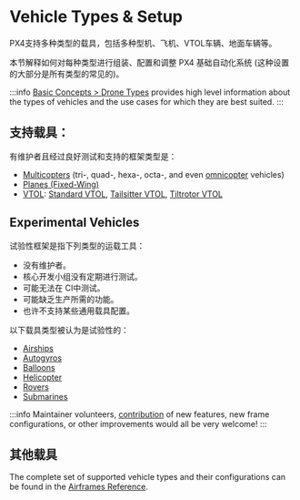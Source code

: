 # Vehicle Types & Setup

PX4支持多种类型的载具，包括多种型机、飞机、VTOL车辆、地面车辆等。

本节解释如何对每种类型进行组装、配置和调整 PX4 基础自动化系统 (这种设置的大部分是所有类型的常见的)。

:::info
[Basic Concepts > Drone Types](../getting_started/px4_basic_concepts.md#drone-types) provides high level information about the types of vehicles and the use cases for which they are best suited.
:::

## 支持载具：

有维护者且经过良好测试和支持的框架类型是：

- [Multicopters](../frames_multicopter/index.md) (tri-, quad-, hexa-, octa-, and even [omnicopter](../frames_multicopter/omnicopter.md) vehicles)
- [Planes (Fixed-Wing)](../frames_plane/index.md)
- [VTOL](../frames_vtol/index.md): [Standard VTOL](../frames_vtol/standardvtol.md), [Tailsitter VTOL](../frames_vtol/tailsitter.md), [Tiltrotor VTOL](../frames_vtol/tiltrotor.md)

## Experimental Vehicles

试验性框架是指下列类型的运载工具：

- 没有维护者。
- 核心开发小组没有定期进行测试。
- 可能无法在 CI中测试。
- 可能缺乏生产所需的功能。
- 也许不支持某些通用载具配置。

以下载具类型被认为是试验性的：

- [Airships](../frames_airship/index.md)
- [Autogyros](../frames_autogyro/index.md)
- [Balloons](../frames_balloon/index.md)
- [Helicopter](../frames_helicopter/index.md)
- [Rovers](../frames_rover/index.md)
- [Submarines](../frames_sub/index.md)

:::info
Maintainer volunteers, [contribution](../contribute/index.md) of new features, new frame configurations, or other improvements would all be very welcome!
:::

## 其他载具

The complete set of supported vehicle types and their configurations can be found in the [Airframes Reference](../airframes/airframe_reference.md).
